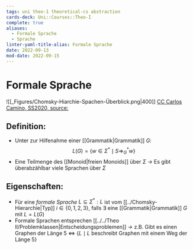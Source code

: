 ```yaml
---
tags: uni theo-1 theoretical-cs abstraction
cards-deck: Uni::Courses::Theo-I
complete: true
aliases:
  - Formale Sprache
  - Sprache
linter-yaml-title-alias: Formale Sprache
date: 2022-09-13
mod-date: 2022-09-15
---
```


# Formale Sprache
![[_Figures/Chomsky-Hiarchie-Spachen-Überblick.png|400]]
[CC Carlos Camino, SS2020, source:](https://fmi.uni-stuttgart.de/files/ti/teaching/s20/ti2/erg/z06.pdf)

## Definition:
- Unter zur Hilfenahme einer [[Grammatik|Grammatik]] $G:$$$L(G)=\{w\in\Sigma^*\mid S\Rightarrow^*_Gw\}$$
- Eine Teilmenge des [[Monoid|freien Monoids]] über $\Sigma$
	-> Es gibt überabzählbar viele Sprachen über $\Sigma$

## Eigenschaften:
- Für eine *formale Sprache* $L\subseteq\Sigma^*:L$ ist vom [[../Chomsky-Hierarchie|Typ]] $i\in\{0,1,2,3\},$ falls $\exists$ eine [[Grammatik|Grammatik]] $G$ mit $L=L(G)$
- Formale Sprachen entsprechen [[../../Theo II/Problemklassen|Entscheidungsproblemen]]
	-> z.B. Gibt es einen Graphen der Länge 5 $\Leftrightarrow$ $\{L\mid L$ beschreibt Graphen mit einem Weg der Länge 5$\}$
